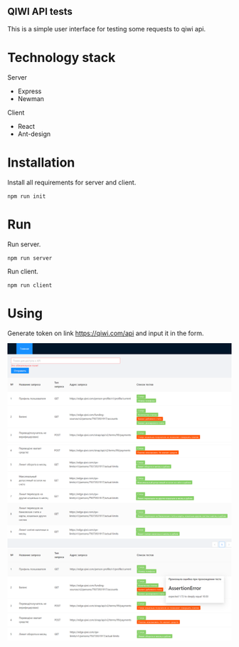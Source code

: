 ## QIWI API tests

This is a simple user interface for testing some requests to qiwi api.

# Technology stack

Server
+ Express
+ Newman

Client

+ React
+ Ant-design
# Installation

Install all requirements for server and client.
```
npm run init
```

# Run
Run server.
```
npm run server
```
Run client.
```
npm run client
```

# Using

Generate token on link https://qiwi.com/api and input it in the form.

![First screenshot](screenshots/1.png)
![Second screenshot](screenshots/2.png)
![Third screenshot](screenshots/3.png)